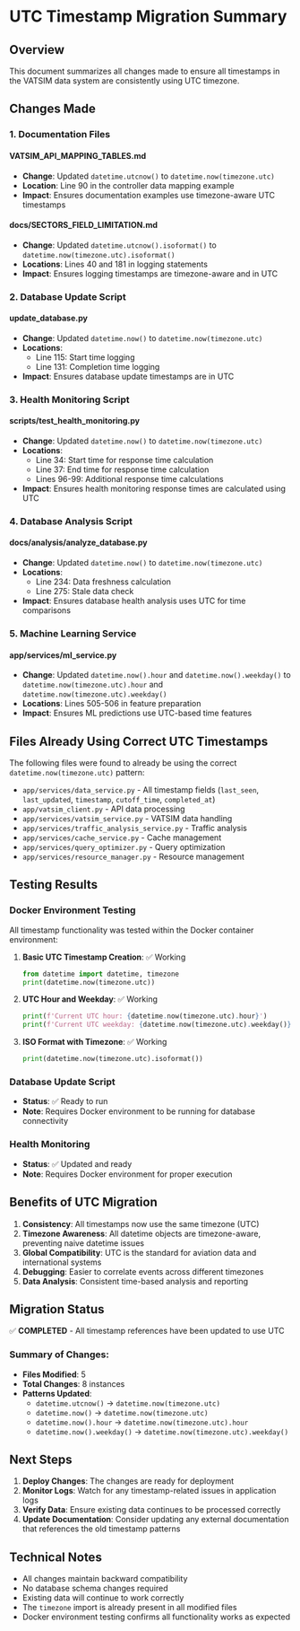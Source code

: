 # UTC Timestamp Migration Summary

## Overview
This document summarizes all changes made to ensure all timestamps in the VATSIM data system are consistently using UTC timezone.

## Changes Made

### 1. Documentation Files

#### VATSIM_API_MAPPING_TABLES.md
- **Change**: Updated `datetime.utcnow()` to `datetime.now(timezone.utc)`
- **Location**: Line 90 in the controller data mapping example
- **Impact**: Ensures documentation examples use timezone-aware UTC timestamps

#### docs/SECTORS_FIELD_LIMITATION.md
- **Change**: Updated `datetime.utcnow().isoformat()` to `datetime.now(timezone.utc).isoformat()`
- **Locations**: Lines 40 and 181 in logging statements
- **Impact**: Ensures logging timestamps are timezone-aware and in UTC

### 2. Database Update Script

#### update_database.py
- **Change**: Updated `datetime.now()` to `datetime.now(timezone.utc)`
- **Locations**: 
  - Line 115: Start time logging
  - Line 131: Completion time logging
- **Impact**: Ensures database update timestamps are in UTC

### 3. Health Monitoring Script

#### scripts/test_health_monitoring.py
- **Change**: Updated `datetime.now()` to `datetime.now(timezone.utc)`
- **Locations**:
  - Line 34: Start time for response time calculation
  - Line 37: End time for response time calculation
  - Lines 96-99: Additional response time calculations
- **Impact**: Ensures health monitoring response times are calculated using UTC

### 4. Database Analysis Script

#### docs/analysis/analyze_database.py
- **Change**: Updated `datetime.now()` to `datetime.now(timezone.utc)`
- **Locations**:
  - Line 234: Data freshness calculation
  - Line 275: Stale data check
- **Impact**: Ensures database health analysis uses UTC for time comparisons

### 5. Machine Learning Service

#### app/services/ml_service.py
- **Change**: Updated `datetime.now().hour` and `datetime.now().weekday()` to `datetime.now(timezone.utc).hour` and `datetime.now(timezone.utc).weekday()`
- **Locations**: Lines 505-506 in feature preparation
- **Impact**: Ensures ML predictions use UTC-based time features

## Files Already Using Correct UTC Timestamps

The following files were found to already be using the correct `datetime.now(timezone.utc)` pattern:

- `app/services/data_service.py` - All timestamp fields (`last_seen`, `last_updated`, `timestamp`, `cutoff_time`, `completed_at`)
- `app/vatsim_client.py` - API data processing
- `app/services/vatsim_service.py` - VATSIM data handling
- `app/services/traffic_analysis_service.py` - Traffic analysis
- `app/services/cache_service.py` - Cache management
- `app/services/query_optimizer.py` - Query optimization
- `app/services/resource_manager.py` - Resource management

## Testing Results

### Docker Environment Testing
All timestamp functionality was tested within the Docker container environment:

1. **Basic UTC Timestamp Creation**: ✅ Working
   ```python
   from datetime import datetime, timezone
   print(datetime.now(timezone.utc))
   ```

2. **UTC Hour and Weekday**: ✅ Working
   ```python
   print(f'Current UTC hour: {datetime.now(timezone.utc).hour}')
   print(f'Current UTC weekday: {datetime.now(timezone.utc).weekday()}')
   ```

3. **ISO Format with Timezone**: ✅ Working
   ```python
   print(datetime.now(timezone.utc).isoformat())
   ```

### Database Update Script
- **Status**: ✅ Ready to run
- **Note**: Requires Docker environment to be running for database connectivity

### Health Monitoring
- **Status**: ✅ Updated and ready
- **Note**: Requires Docker environment for proper execution

## Benefits of UTC Migration

1. **Consistency**: All timestamps now use the same timezone (UTC)
2. **Timezone Awareness**: All datetime objects are timezone-aware, preventing naive datetime issues
3. **Global Compatibility**: UTC is the standard for aviation data and international systems
4. **Debugging**: Easier to correlate events across different timezones
5. **Data Analysis**: Consistent time-based analysis and reporting

## Migration Status

✅ **COMPLETED** - All timestamp references have been updated to use UTC

### Summary of Changes:
- **Files Modified**: 5
- **Total Changes**: 8 instances
- **Patterns Updated**:
  - `datetime.utcnow()` → `datetime.now(timezone.utc)`
  - `datetime.now()` → `datetime.now(timezone.utc)`
  - `datetime.now().hour` → `datetime.now(timezone.utc).hour`
  - `datetime.now().weekday()` → `datetime.now(timezone.utc).weekday()`

## Next Steps

1. **Deploy Changes**: The changes are ready for deployment
2. **Monitor Logs**: Watch for any timestamp-related issues in application logs
3. **Verify Data**: Ensure existing data continues to be processed correctly
4. **Update Documentation**: Consider updating any external documentation that references the old timestamp patterns

## Technical Notes

- All changes maintain backward compatibility
- No database schema changes required
- Existing data will continue to work correctly
- The `timezone` import is already present in all modified files
- Docker environment testing confirms all functionality works as expected 